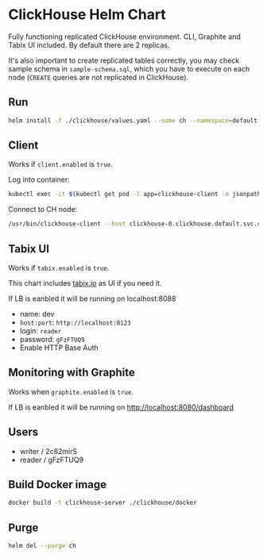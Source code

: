 # ClickHouse Helm Chart

Fully functioning replicated ClickHouse environment. CLI, Graphite and Tabix UI included. By default there are 2 replicas.

It's also important to create replicated tables correctly, you may check sample schema in `sample-schema.sql`, which you have to execute on each node (`CREATE` queries are not replicated in ClickHouse).

## Run

```bash
helm install -f ./clickhouse/values.yaml --name ch --namespace=default ./clickhouse
```

## Client

Works if `client.enabled` is `true`.

Log into container:

```bash
kubectl exec -it $(kubectl get pod -l app=clickhouse-client -o jsonpath="{.items[0].metadata.name}") -- /bin/bash
```

Connect to CH node:

```bash
/usr/bin/clickhouse-client --host clickhouse-0.clickhouse.default.svc.cluster.local
```

## Tabix UI

Works if `tabix.enabled` is `true`.

This chart includes [tabix.io](https://tabix.io/) as UI if you need it.

If LB is eanbled it will be running on localhost:8088

- name: dev
- `host:port`: `http://localhost:8123`
- login: `reader`
- password: `gFzFTUQ9`
- Enable HTTP Base Auth

## Monitoring with Graphite

Works when `graphite.enabled` is `true`.

If LB is eanbled it will be running on [http://localhost:8080/dashboard](http://localhost:8080/dashboard)

## Users

- writer / 2c82mirS
- reader / gFzFTUQ9

## Build Docker image

```bash
docker build -t clickhouse-server ./clickhouse/docker
```

## Purge

```bash
helm del --purge ch
```